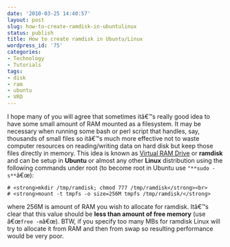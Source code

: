 ```yaml
---
date: '2010-03-25 14:40:57'
layout: post
slug: how-to-create-ramdisk-in-ubuntulinux
status: publish
title: How to create ramdisk in Ubuntu/Linux
wordpress_id: '75'
categories:
- Technology
- Tutorials
tags:
- disk
- ram
- ubuntu
- VRD
---
```


I hope many of you will agree that sometimes itâ€™s really good idea to have some small amount of RAM mounted as a filesystem. It may be necessary when running some bash or perl script that handles, say, thousands of small files so itâ€™s much more effective not to waste computer resources on reading/writing data on hard disk but keep those files directly in memory. This idea is known as [Virtual RAM Drive](http://en.wikipedia.org/wiki/RAM_disk) or **ramdisk** and can be setup in **Ubuntu** or almost any other **Linux** distribution using the following commands under root (to become root in Ubuntu use `"**sudo -s**`â€œ):




    
    # <strong>mkdir /tmp/ramdisk; chmod 777 /tmp/ramdisk</strong><br>
    # <strong>mount -t tmpfs -o size=256M tmpfs /tmp/ramdisk/</strong>




where 256M is amount of RAM you wish to allocate for ramdisk. Itâ€™s clear that this value should be **less than amount of free memory** (use â€œ`free -m`â€œ). BTW, if you specify too many MBs for ramdisk Linux will try to allocate it from RAM and then from swap so resulting performance would be very poor.
